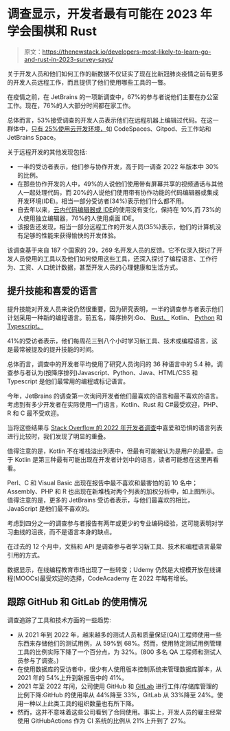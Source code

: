 # 调查显示，开发者最有可能在 2023 年学会围棋和 Rust

> 原文：<https://thenewstack.io/developers-most-likely-to-learn-go-and-rust-in-2023-survey-says/>

关于开发人员和他们如何工作的新数据不仅证实了现在比新冠肺炎疫情之前有更多的开发人员远程工作，而且提供了他们使用哪些工具的一瞥。

在疫情之前，在 JetBrains 的一项新调查中，67%的参与者说他们主要在办公室工作。现在，76%的人大部分时间都在家工作。

总体而言，53%接受调查的开发人员表示他们在远程机器上编辑过代码。在这一群体中，[只有 25%使用云开发环境，](https://www.jetbrains.com/lp/devecosystem-2022/remote-dev/)如 CodeSpaces、Gitpod、云工作站和 JetBrains Space。

关于远程开发的其他发现包括:

*   一半的受访者表示，他们参与协作开发，高于同一调查 2022 年版本中 30%的比例。
*   在那些协作开发的人中，49%的人说他们使用带有屏幕共享的视频通话与其他人一起处理代码，而 20%的人说他们使用带有协作功能的代码编辑器或集成开发环境(IDE)。相当一部分受访者(34%)表示他们什么都不用。
*   自去年以来，[云内代码编辑器或 IDE](https://thenewstack.io/are-cloud-based-ides-the-future-of-software-engineering/)的使用没有变化，保持在 10%,而 73%的人使用独立编辑器，76%的人使用桌面 IDE。
*   该报告还发现，相当一部分远程工作的开发人员(35%)表示，他们的计算机没有足够的性能来获得愉快的开发体验。

该调查基于来自 187 个国家的 29，269 名开发人员的反馈。它不仅深入探讨了开发人员使用的工具以及他们如何使用这些工具，还深入探讨了编程语言、工作行为、工资、人口统计数据，甚至开发人员的心理健康和生活方式。

## 提升技能和喜爱的语言

提升技能对开发人员来说仍然很重要，因为研究表明，一半的调查参与者表示他们计划采用一种新的编程语言。前五名，降序排列:Go、 [Rust、](https://thenewstack.io/what-rust-brings-to-frontend-and-web-development/) Kotlin、 [Python](https://thenewstack.io/an-introduction-to-python-for-non-programmers/) 和 [Typescript。](https://thenewstack.io/what-is-typescript/)

41%的受访者表示，他们每周花三到八个小时学习新工具、技术或编程语言，这是最常被提及的提升技能的时间。

总体而言，调查中的开发者平均使用了研究人员询问的 36 种语言中的 5.4 种。调查参与者认为(按降序排列)Javascript、Python、Java、HTML/CSS 和 Typescript 是他们最常用的编程或标记语言。

今年，JetBrains 的调查第一次询问开发者他们最喜欢的语言和最不喜欢的语言。考虑到有多少开发者在实际使用一门语言，Kotlin、Rust 和 C#最受欢迎，PHP、R 和 C 最不受欢迎。

当将这些结果与 [Stack Overflow 的 2022 年开发者调查](https://survey.stackoverflow.co/2022/#most-loved-dreaded-and-wanted-language-love-dread)中喜爱和恐惧的语言列表进行比较时，我们发现了明显的重叠。

值得注意的是，Kotlin 不在堆栈溢出列表中，但最有可能被认为是用户的最爱。由于 Kotlin 是第三种最有可能出现在开发者计划中的语言，读者可能想在这里再看看。

Perl、C 和 Visual Basic 出现在报告中最不喜欢和最害怕的前 10 名中；Assembly、PHP 和 R 也出现在新堆栈对两个列表的加权分析中，如上图所示。值得注意的是，更多的 JetBrains 受访者表示，与他们最喜欢的相比，JavaScript 是他们最不喜欢的。

考虑到四分之一的调查参与者报告有两年或更少的专业编码经验，这可能表明对学习曲线的沮丧，而不是语言本身的缺点。

在过去的 12 个月中，文档和 API 是调查参与者学习新工具、技术和编程语言最常引用的方式。

数据显示，在线编程教育市场出现了一些转变；Udemy 仍然是大规模开放在线课程(MOOCs)最受欢迎的选择，CodeAcademy 在 2022 年略有增长。

## 跟踪 GitHub 和 GitLab 的使用情况

调查追踪了工具和技术方面的一些趋势:

*   从 2021 年到 2022 年，越来越多的测试人员和质量保证(QA)工程师使用一些东西来存储他们的测试用例，从 59%到 68%。然而，使用特定测试用例管理工具的比例实际下降了一个百分点，为 32%。(800 多名 QA 工程师和测试人员参与了调查。)
*   在使用数据库的受访者中，很少有人使用版本控制系统来管理数据库脚本，从 2021 年的 54%上升到新报告中的 41%。
*   2021 年至 2022 年间，公司使用 GitHub 和 [GitLab](https://about.gitlab.com/?utm_content=inline-mention) 进行工件/存储库管理的比例下降:GitHub 的使用率从 44%降至 33%，GitLab 从 33%降至 24%。使用一种以上此类工具的组织数量也有所下降。
*   然而，这并不意味着这些公司看到了合同使用。事实上，开发人员的雇主经常使用 GitHubActions 作为 CI 系统的比例从 21%上升到了 27%。

<svg xmlns:xlink="http://www.w3.org/1999/xlink" viewBox="0 0 68 31" version="1.1"><title>Group</title> <desc>Created with Sketch.</desc></svg>